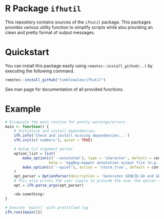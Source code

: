 # R Package `ifhutil`

This repository contains sources of the `ifhutil` package. This packages provides various utility function to simplify scripts while also providing an clean and pretty format of output messages.

# Quickstart

You can install this package easily using `remotes::install_github(..)` by executing the following command.

```R
remotes::install_github("tumbleowlee/ifhutil")
```

See man page for documentation of all provided functions.

# Example

```R
# Encapsule the main routine for pretty warnings/errors
main <- function() {
    # Initialize and install dependencies.
    ifh.info('Check and install missing dependencies...')
    ifh.init(c('numbers'), quiet = TRUE)

    # Setup CLI argument parser
    option_list = list(
        make_option(c('--annotated'), type = 'character', default = config$annotated,
                    help = 'eggNog-mapper annotation output file (e.g. out.emapper.annotations).', metavar = 'FILE'),
        make_option(c('--quiet'), action = 'store_true', default = config$quiet, help = 'Suppress all output.')
    )
    opt_parser = OptionParser(description = 'Generates GENEID-GO and GENEID-KEGG_ko mappings based on eggNog-mapper output.', option_list = option_list)
    # This also prints the user inputs to provide the user the option to verify
    opt = ifh.parse_args(opt_parser)

    <do-something>
}

# Execute `main()` with prettified log
ifh.run({main()})

